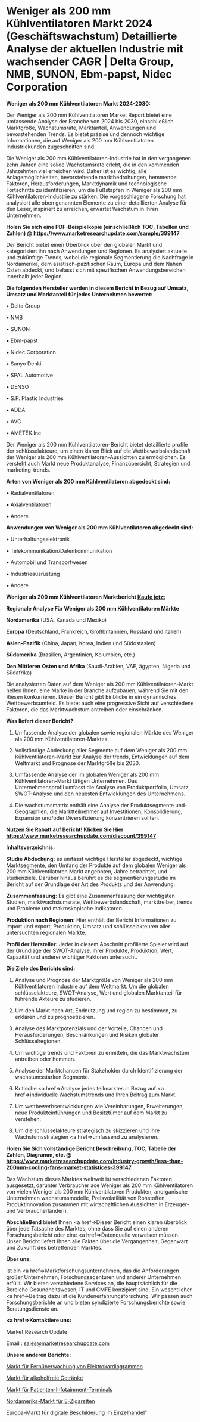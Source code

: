 # Weniger als 200 mm Kühlventilatoren Markt 2024 (Geschäftswachstum) Detaillierte Analyse der aktuellen Industrie mit wachsender CAGR | Delta Group, NMB, SUNON, Ebm-papst, Nidec Corporation

<strong>Weniger als 200 mm Kühlventilatoren Markt 2024-2030:</strong>

Der Weniger als 200 mm Kühlventilatoren Market Report bietet eine umfassende Analyse der Branche von 2024 bis 2030, einschließlich Marktgröße, Wachstumsrate, Marktanteil, Anwendungen und bevorstehenden Trends. Es bietet präzise und dennoch wichtige Informationen, die auf Weniger als 200 mm Kühlventilatoren Industriekunden zugeschnitten sind.

Die Weniger als 200 mm Kühlventilatoren-Industrie hat in den vergangenen zehn Jahren eine solide Wachstumsrate erlebt, die in den kommenden Jahrzehnten viel erreichen wird. Daher ist es wichtig, alle Anlagemöglichkeiten, bevorstehende marktbedrohungen, hemmende Faktoren, Herausforderungen, Marktdynamik und technologische Fortschritte zu identifizieren, um die Fußstapfen in Weniger als 200 mm Kühlventilatoren-Industrie zu stärken. Die vorgeschlagene Forschung hat analysiert alle oben genannten Elemente zu einer detaillierten Analyse für den Leser, inspiriert zu erreichen, erwartet Wachstum in Ihren Unternehmen.

<strong>Holen Sie sich eine PDF-Beispielkopie (einschließlich TOC, Tabellen und Zahlen) @
</strong><strong><a href=https://www.marketresearchupdate.com/sample/399147><strong>https://www.marketresearchupdate.com/sample/399147</u></font></a></strong></strong>

Der Bericht bietet einen Überblick über den globalen Markt und kategorisiert ihn nach Anwendungen und Regionen. Es analysiert aktuelle und zukünftige Trends, wobei die regionale Segmentierung die Nachfrage in Nordamerika, dem asiatisch-pazifischen Raum, Europa und dem Nahen Osten abdeckt, und befasst sich mit spezifischen Anwendungsbereichen innerhalb jeder Region.

<strong>Die folgenden Hersteller werden in diesem Bericht in Bezug auf Umsatz, Umsatz und Marktanteil für jedes Unternehmen bewertet:</strong>

• Delta Group

• NMB

• SUNON

• Ebm-papst

• Nidec Corporation

• Sanyo Denki

• SPAL Automotive

• DENSO

• S.P. Plastic Industries

• ADDA

• AVC

• AMETEK.Inc

Der Weniger als 200 mm Kühlventilatoren-Bericht bietet detaillierte profile der schlüsselakteure, um einen klaren Blick auf die Wettbewerbslandschaft der Weniger als 200 mm Kühlventilatoren-Aussichten zu ermöglichen. Es versteht auch Markt neue Produktanalyse, Finanzübersicht, Strategien und marketing-trends.

<strong>Arten von Weniger als 200 mm Kühlventilatoren abgedeckt sind:</strong>

• Radialventilatoren

• Axialventilatoren

• Andere

<strong>Anwendungen von Weniger als 200 mm Kühlventilatoren abgedeckt sind:</strong>

• Unterhaltungselektronik

• Telekommunikation/Datenkommunikation

• Automobil und Transportwesen

• Industrieausrüstung

• Andere

<strong>Weniger als 200 mm Kühlventilatoren Marktbericht <a href=https://www.marketresearchupdate.com/buynow/399147>Kaufe jetzt</a></strong>

<strong>Regionale Analyse Für Weniger als 200 mm Kühlventilatoren Märkte</strong>

<strong>Nordamerika</strong> (USA, Kanada und Mexiko)

<strong>Europa</strong> (Deutschland, Frankreich, Großbritannien, Russland und Italien)

<strong>Asien-Pazifik</strong> (China, Japan, Korea, Indien und Südostasien)

<strong>Südamerika</strong> (Brasilien, Argentinien, Kolumbien, etc.)

<strong>Den Mittleren</strong> <strong>Osten und Afrika</strong> (Saudi-Arabien, VAE, ägypten, Nigeria und Südafrika)

Die analysierten Daten auf dem Weniger als 200 mm Kühlventilatoren-Markt helfen Ihnen, eine Marke in der Branche aufzubauen, während Sie mit den Riesen konkurrieren. Dieser Bericht gibt Einblicke in ein dynamisches Wettbewerbsumfeld. Es bietet auch eine progressive Sicht auf verschiedene Faktoren, die das Marktwachstum antreiben oder einschränken.

<strong>Was liefert dieser Bericht?</strong>

1. Umfassende Analyse der globalen sowie regionalen Märkte des Weniger als 200 mm Kühlventilatoren-Marktes.

2. Vollständige Abdeckung aller Segmente auf dem Weniger als 200 mm Kühlventilatoren-Markt zur Analyse der trends, Entwicklungen auf dem Weltmarkt und Prognose der Marktgröße bis 2030.

3. Umfassende Analyse der im globalen Weniger als 200 mm Kühlventilatoren-Markt tätigen Unternehmen. Das Unternehmensprofil umfasst die Analyse von Produktportfolio, Umsatz, SWOT-Analyse und den neuesten Entwicklungen des Unternehmens.

4. Die wachstumsmatrix enthält eine Analyse der Produktsegmente und-Geographien, die Marktteilnehmer auf Investitionen, Konsolidierung, Expansion und/oder Diversifizierung konzentrieren sollten.

<strong>Nutzen Sie Rabatt auf Bericht! Klicken Sie Hier
</strong><strong><a href=https://www.marketresearchupdate.com/discount/399147>https://www.marketresearchupdate.com/discount/399147</b></u></font></strong></a>

<strong>Inhaltsverzeichnis:</strong>

<strong>Studie Abdeckung:</strong> es umfasst wichtige Hersteller abgedeckt, wichtige Marktsegmente, den Umfang der Produkte auf dem globalen Weniger als 200 mm Kühlventilatoren Markt angeboten, Jahre betrachtet, und studienziele. Darüber hinaus berührt es die segmentierungsstudie im Bericht auf der Grundlage der Art des Produkts und der Anwendung.

<strong>Zusammenfassung:</strong> Es gibt eine Zusammenfassung der wichtigsten Studien, marktwachstumsrate, Wettbewerbslandschaft, markttreiber, trends und Probleme und makroskopische Indikatoren.

<strong>Produktion nach Regionen:</strong> Hier enthält der Bericht Informationen zu import und export, Produktion, Umsatz und schlüsselakteuren aller untersuchten regionalen Märkte.

<strong>Profil der Hersteller:</strong> Jeder in diesem Abschnitt profilierte Spieler wird auf der Grundlage der SWOT-Analyse, Ihrer Produkte, Produktion, Wert, Kapazität und anderer wichtiger Faktoren untersucht.

<strong>Die Ziele des Berichts sind:</strong>

1) Analyse und Prognose der Marktgröße von Weniger als 200 mm Kühlventilatoren Industrie auf dem Weltmarkt.
Um die globalen schlüsselakteure, SWOT-Analyse, Wert und globalen Marktanteil für führende Akteure zu studieren.

2) Um den Markt nach Art, Endnutzung und region zu bestimmen, zu erklären und zu prognostizieren.

3) Analyse des Marktpotenzials und der Vorteile, Chancen und Herausforderungen, Beschränkungen und Risiken globaler Schlüsselregionen.

4) Um wichtige trends und Faktoren zu ermitteln, die das Marktwachstum antreiben oder hemmen.

5) Analyse der Marktchancen für Stakeholder durch Identifizierung der wachstumsstarken Segmente.

6) Kritische <a href=>Analyse</a> jedes teilmarktes in Bezug auf <a href=>individuelle</a> Wachstumstrends und Ihren Beitrag zum Markt.

7) Um wettbewerbsentwicklungen wie Vereinbarungen, Erweiterungen, neue Produkteinführungen und Besitztümer auf dem Markt zu verstehen.

8) Um die schlüsselakteure strategisch zu skizzieren und Ihre Wachstumsstrategien <a href=>umfassend</a> zu analysieren.

<strong>Holen Sie Sich vollständige Bericht Beschreibung, TOC, Tabelle der Zahlen, Diagramm, etc. @ </strong><strong><a href=https://www.marketresearchupdate.com/industry-growth/less-than-200mm-cooling-fans-market-statistices-399147>https://www.marketresearchupdate.com/industry-growth/less-than-200mm-cooling-fans-market-statistices-399147</a></font></strong>

Das Wachstum dieses Marktes weltweit ist verschiedenen Faktoren ausgesetzt, darunter Verbraucher ace Weniger als 200 mm Kühlventilatoren von vielen Weniger als 200 mm Kühlventilatoren Produkten, anorganische Unternehmen wachstumsmodelle, Preisvolatilität von Rohstoffen, Produktinnovation zusammen mit wirtschaftlichen Aussichten in Erzeuger-und Verbraucherländern.

<strong>Abschließend</strong> bietet Ihnen <a href=>Dieser</a> Bericht einen klaren überblick über jede Tatsache des Marktes, ohne dass Sie auf einen anderen Forschungsbericht oder eine <a href=>Datenquelle</a> verweisen müssen. Unser Bericht liefert Ihnen alle Fakten über die Vergangenheit, Gegenwart und Zukunft des betreffenden Marktes.

<strong>Über uns:</strong>

 ist ein <a href=>Marktfors</a>chungsunternehmen, das die Anforderungen großer Unternehmen, Forschungsagenturen und anderer Unternehmen erfüllt. Wir bieten verschiedene Services an, die hauptsächlich für die Bereiche Gesundheitswesen, IT und CMFE konzipiert sind. Ein wesentlicher <a href=>Beitrag</a> dazu ist die Kundenerfahrungsforschung. Wir passen auch Forschungsberichte an und bieten syndizierte Forschungsberichte sowie Beratungsdienste an.

<strong><a href=>Kontaktiere uns:</a></strong>

Market Research Update

Email : sales@marketresearchupdate.com

<strong>Unsere anderen Berichte:</strong>

<a href=https://www.linkedin.com/pulse/remote-electrocardiogram-monitoring-market>Markt für Fernüberwachung von Elektrokardiogrammen</a>

<a href=https://www.linkedin.com/pulse/soft-drinks-market-demand-future-scope-top-key-players>Markt für alkoholfreie Getränke</a>

<a href=https://www.linkedin.com/pulse/patient-infotainment-terminals-market-2023-analysis-growth>Markt für Patienten-Infotainment-Terminals</a>

<a href=https://www.linkedin.com/pulse/north-america-e-cigarettes-market-2023-current>Nordamerika-Markt für E-Zigaretten</a>

<a href=https://www.linkedin.com/pulse/europe-retail-digital-signage-market-challenges-opportunities>Europa-Markt für digitale Beschilderung im Einzelhandel</a>"
